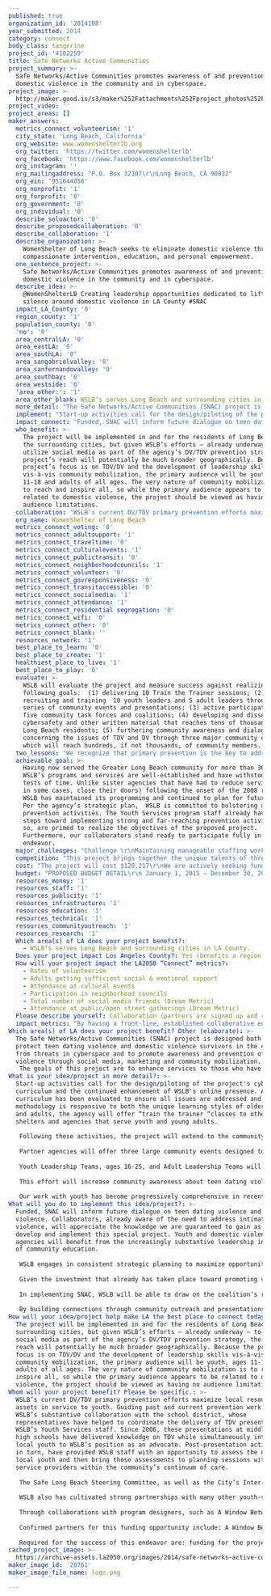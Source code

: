 ```yaml
---
published: true
organization_id: '2014108'
year_submitted: 2014
category: connect
body_class: tangerine
project_id: '4102259'
title: Safe Networks Active Communities
project_summary: >-
  Safe Networks/Active Communities promotes awareness of and prevention of
  domestic violence in the community and in cyberspace.
project_image: >-
  http://maker.good.is/s3/maker%252Fattachments%252Fproject_photos%252Fimages%252F20761%252Fdisplay%252Flogo.png=c570x385
project_video: ''
project_areas: []
maker_answers:
  metrics_connect_volunteerism: '1'
  city_state: 'Long Beach, California'
  org_website: www.womenshelterlb.org
  org_twitter: 'https://twitter.com/womenshelterlb'
  org_facebook: 'https://www.facebook.com/womenshelterlb'
  org_instagram: ''
  org_mailingaddress: "P.O. Box 32107\r\nLong Beach, CA 90832"
  org_ein: '951644058'
  org_nonprofit: '1'
  org_forprofit: '0'
  org_government: '0'
  org_individual: '0'
  describe_soloactor: '0'
  describe_proposedcollaboration: '0'
  describe_collaboration: '1'
  describe_organization: >-
    WomenShelter of Long Beach seeks to eliminate domestic violence through
    compassionate intervention, education, and personal empowerment.
  one_sentence_project: >-
    Safe Networks/Active Communities promotes awareness of and prevention of
    domestic violence in the community and in cyberspace.
  describe_idea: >-
    @WomenShelterLB Creating leadership opportunities dedicated to lifting the
    silence around domestic violence in LA County #SNAC
  impact_LA_County: '0'
  region_county: '1'
  population_county: '0'
  'no': '0'
  area_centralLA: '0'
  area_eastLA: '0'
  area_southLA: '0'
  area_sangabrielvalley: '0'
  area_sanfernandovalley: '0'
  area_southbay: '0'
  area_westside: '0'
  'area_other:': '1'
  area_other_blank: WSLB’s serves Long Beach and surrounding cities in LA County.
  more_detail: "The Safe Networks/Active Communities (SNAC) project is designed both to protect teen dating violence and domestic violence survivors in the community from threats in cyberspace and to promote awareness and prevention of domestic violence through social media, marketing and community mobilization.\r\nThe goals of this project are to enhance services to those who have experienced domestic violence; and to conduct outreach (in the community and in cyberspace) that results in more informed dialogue regarding the issue of domestic violence among adults and teens; and to inspire a commitment among Long Beach and LA County residents to participate in the prevention of domestic violence through informed activism and leadership opportunities.\r\n"
  implement: "Start-up activities call for the design/piloting of the project's cybersafety curriculum and the continued enhancement of WSLB's online presence.   After the curriculum has been evaluated to ensure all issues are addressed and that our methodology is responsive to both the unique learning styles of older teens and adults, the agency will offer “train the trainer “classes to other area shelters and  agencies that serve youth and young adults.  \r\n\r\nFollowing these activities, the project will extend to the community offline, seeking to engage as many residents as possible in a special year-long project campaign. \r\n\r\nPartner agencies will offer three large community events designed to strengthen and connect the community in uniting to end DV. Each hosted event will educate and empower participants, many of whom are DV survivors and the families of victims.  Each event will include a survivor’s art exhibit and art workshops with a focus on the I Can/We Can hands- a unique socially engaged art project gaining popularity and momentum in LA County. \r\n\r\nYouth Leadership Teams, ages 16-25, and Adult Leadership Teams will be recruited and trained to lead discussions on TDV prevention strategies and healthy relationship practices, as well as receive training on community mobilization techniques.  \r\n\r\nThis effort will increase community awareness about teen dating violence and domestic violence and increase the commitment among Long Beach (and surrounding cities) residents to participate in the prevention of violence through informed activism. Accordingly, the project takes advocacy to a new level, facilitating systemic change while engaging a diverse (and limitless) number of stakeholders. \r\n\r\nOur work with youth has become progressively comprehensive in recent years.  In addition to the programs we offer at our shelter,  at our Domestic Violence Resource Center, and in middle and high school classrooms through the Long Beach Unified School District, we continue to cultivate strong collaborative relationship with local youth-serving agencies.  Through all corresponding programs and activities, youth leaders have emerged, and we continue to welcome their involvement as we enhance our prevention work both within the organization and out in the community.  "
  impact_connect: "Funded, SNAC will inform future dialogue on teen dating violence   and domestic violence. Collaborators, already aware of the need to address intimate partner violence, will appreciate the knowledge we are guaranteed to gain as we develop and implement this special project.  Youth and domestic violence agencies will benefit from the increasingly substantive leadership in the area of community education.  \r\n\r\nWSLB engages in consistent strategic planning to maximize opportunities for collaboration and innovation. WSLB’s Executive Director serves on the Steering Committee of the City of Long Beach Violence Prevention Plan (LBVPP), which comprises representatives from law enforcement, local colleges and universities, the faith community, the judicial branch, the Long Beach Unified School District, public departments, hospitals and clinics, a diversity of local social services providers, and the community at large. \r\n\r\nGiven the investment that already has taken place toward promoting violence prevention in Long Beach, the community is well-positioned to continue to unite its assets, tap its strengths, and thereby ensure the stability of and support for long-term DV/TDV primary prevention efforts. Tracy M. Colunga, Violence Prevention Coordinator for the City of Long Beach, supports WSLB’s efforts and specifically the actions it would take in addressing Domestic Violence and Teen Dating Violence. The coalition that Ms. Colunga coordinates has demonstrated and documented its commitment to community engagement on this front.\r\n\r\nIn implementing SNAC, WSLB will be able to draw on the coalition’s resources while taking advantage of the momentum that already has been established. WSLB will relay new knowledge to the coalition’s Steering Committee, thereby maximizing the likelihood of well-coordinated community-wide efforts that reflect best-practice based prevention strategies and practices. \r\n\r\nBy building connections through community outreach and presentations and the active recruitment of community leaders, WSLB will have a cadre of enthusiastic and committed SNAC volunteers. Through a series of 3 major events, we have a unique opportunity to respond to the community's \"readiness\" for community engagement around the issue of partner violence. By including art, drama, social media, and community leadership, we seek to empower and transform individuals and the larger community—as we are all impacted, to some degree, by trauma brought on by DV."
  who_benefit: >-
    The project will be implemented in and for the residents of Long Beach and
    the surrounding cities, but given WSLB’s efforts – already underway – to
    utilize social media as part of the agency’s DV/TDV prevention strategy, the
    project’s reach will potentially be much broader geographically. Because the
    project’s focus is on TDV/DV and the development of leadership skills
    vis-à-vis community mobilization, the primary audience will be youth, ages
    11-18 and adults of all ages. The very nature of community mobilization is
    to reach and inspire all, so while the primary audience appears to be
    related to domestic violence, the project should be viewed as having no
    audience limitations.
  collaboration: "WSLB’s current DV/TDV primary prevention efforts maximize local resources and assets in service to youth. Guiding past and current prevention work has been WSLB’s substantive collaboration with the school district, whose representatives have helped to coordinate the delivery of TDV presentations by WSLB’s Youth Services staff. Since 2006, these presentations at middle and high schools have delivered knowledge on TDV while simultaneously introducing local youth to WSLB’s position as an advocate. Post-presentation activities, in turn, have provided WSLB staff with an opportunity to assess the needs of local youth and then bring those assessments to planning sessions with other service providers within the community’s continuum of care.\r\n\r\nThe Safe Long Beach Steering Committee, as well as the City’s Inter-Department Team – which is charged with strengthening collaboration and coordination among City departments that prevent, intervene, or suppress violence – will continue to oversee and assess prevention developments in Long Beach, and those activities will reinforce the linkages made between WSLB’s work, and the broader work conducted through Safe Long Beach. Accordingly, there will be a variety of opportunities for WSLB to share project information with fellow Long Beach stakeholders.\r\n\r\nWSLB also has cultivated strong partnerships with many other youth-serving agencies in the community, and presentations through those agencies have helped reach a greater number of youth while facilitating a collaborative approach to addressing violence prevention – and particularly teen dating violence prevention – in Long Beach. \r\n\r\nThrough collaborations with program designers, such as A Window Between Worlds, which uses art as a healing tool to empower and transform individuals and communities impacted by violence and trauma, WSLB engages those youth in activities that benefit the community at-large. \r\n\r\nConfirmed partners for this funding opportunity include: A Window Between Worlds and Su Casa.  Furthermore, Tracy M. Colunga, Violence Prevention Coordinator for the City of Long Beach, endorses this application and strongly recommends it for funding. \r\n\r\nRequired for the success of this endeavor are: funding for the project, continued collaboration between the existing partners and the acquisition of new partners, and a strong coalition of volunteer leaders. \r\n"
  org_name: WomenShelter of Long Beach
  metrics_connect_voting: '0'
  metrics_connect_adultsupport: '1'
  metrics_connect_traveltime: '0'
  metrics_connect_culturalevents: '1'
  metrics_connect_publictransit: '0'
  metrics_connect_neighborhoodcouncils: '1'
  metrics_connect_volunteer: '0'
  metrics_connect_govresponsiveness: '0'
  metrics_connect_transitaccessible: '0'
  metrics_connect_socialmedia: '1'
  metrics_connect_attendance: '1'
  metrics_connect_residential segregation: '0'
  metrics_connect_wifi: '0'
  metrics_connect_other: '0'
  metrics_connect_blank: ''
  resources_network: '1'
  best_place_to_learn: '0'
  best_place_to_create: '1'
  healthiest_place_to_live: '1'
  best_place_to_play: '0'
  evaluate: >-
    WSLB will evaluate the project and measure success against realizing the
    following goals:  (1) delivering 10 Train the Trainer sessions; (2)
    recruiting and training  10 youth leaders and 5 adult leaders through a
    series of community events and presentations; (3) active participation on
    five community task forces and coalitions; (4) developing and disseminating
    cybersafety and other written material that reaches tens of thousands of
    Long Beach residents; (5) furthering community awareness and dialogue
    concerning the issues of TDV and DV through three major community events
    which will reach hundreds, if not thousands, of community members. 
  two_lessons: "We recognize that primary prevention is the key to addressing the public health crisis of domestic violence. While our mission statement – to eliminate domestic violence through compassionate intervention, education, and personal empowerment – does not include the word prevention, that concept is the very reason we include “education” as part of our work. \r\nWe are also well aware of not only the legacy of domestic violence- and therefore the need to stop that legacy within families that have suffered from abuse – but also the reason it has become a legacy: lack of community knowledge and lack of community empowerment. As the word “cycle” indicates, domestic violence is taught and learned – passed on from one generation to the next.  Without intervention and education of the children in abusive homes, the cycle is bound to be repeated in the younger generation. With appropriate intervention and education, the cycle of generational violence can be eradicated.  \r\n"
  achievable_goal: >-
    Having now served the Greater Long Beach community for more than 36 years,
    WSLB’s programs and services are well-established and have withstood the
    tests of time. Unlike sister agencies that have had to reduce services (and
    in some cases, close their doors) following the onset of the 2008 recession,
    WSLB has maintained its programming and continued to plan for future growth.
    Per the agency’s strategic plan,  WSLB is committed to bolstering all
    prevention activities. The Youth Services program staff already have taken
    steps toward implementing strong and far-reaching prevention activities, and
    so, are primed to realize the objectives of the proposed project.
    Furthermore, our collaborators stand ready to participate fully in this
    endeavor. 
  major_challenges: "Challenge \r\nMaintaining manageable staffing workloads\r\n\r\nStrategy \r\nWSLB's Volunteer and Community Relations Coordinator will be intricately involved in this project, building connections through community outreach and presentations, and assisting the staff with recruitment of both youth and adult leaders and agency volunteers. By enhancing the agency’s volunteer recruitment techniques, WomenShelter will have a cadre of enthusiastic and committed SNAC volunteers to help provide outreach to the community, thereby coming along side of paid staff.\r\n\r\nChallenge \r\nCommunity Organization: Mobilizing the community\r\n\r\nWSLB will consult with an individual with expertise in community organization as well as utilizing the outstanding skills of our collaborators in mobilizing techniques and in training/teaching individuals on best practices for mobilizing the community.\r\n"
  competition: "This project brings together the unique talents of three key domestic violence agencies. Working together for more than a decade, the partner agencies have increasingly focused on developing a coordinated community response by collaborating with a wide range of community agencies in recognizing the complexity of domestic violence. The social issue of violence and trauma, the ways in which it is perpetuated, and the strategies necessary to end the cycle are complex and far-reaching in scope, beyond the shelter setting. We have a unique opportunity to respond to the community's \"readiness\" for non-clinical modalities by focusing our attention on the intersection between community attitudes and perceptions of domestic violence, mental health issues associated with domestic violence, and enhanced integration of services for community members that would not otherwise have access to support and education in this area.\r\nWe sincerely hope that other agencies are developing similar approaches to the critical issue of community engagement in DV prevention but are not, at this time, aware of anyone doing so. "
  cost: "The project will cost $120,217\r\nWe are actively seeking funding for this project. Should we receive LA 2050 funding, it will be used to leverage the $20,217 needed to fully fund the project. We will approach foundations, corporations, and individuals to meet our goal. \r\n"
  budget: "PROPOSED BUDGET DETAIL\r\n January 1, 2015 – December 30, 2015\r\n\r\n\r\nPersonnel\r\n\r\nPosition Title and Number of each    \r\nYouth Services Coordinator \t  $ 8,838\r\nYouth Service Client Advocates (TWO)\t$16,602\r\nDevelopment Director  $  6,000\r\nExecutive Director  $   5,600\r\nReceptionist \t$    1,607\r\nExecutive Assistant      $   1,560\r\nVolunteer and Community Relations Coordinator $ 6,749\r\nData and Network Administrator   $  7,072\r\n\r\nTotal Personnel   $    54,028\r\nFringe Benefits (26% of Personnel) $    14,047\r\n\r\nOperating Expenses\r\n\r\nExpense Description\t\t\t\t\tCost\r\nOffice Supplies\t\t\t\t\t$   942\r\nCommunications\t\t\t\t\t$   615\r\nDuplicating Costs\t\t\t\t\t$   500\r\nPrinting\t\t\t\t\t\t\t$1,162\r\nTablet Computers (2) \t\t\t\t$1,200\r\nTravel\t\t\t\t\t\t\t$1,000\r\nFood \t\t\t\t\t\t\t$2,000\r\n\r\nTotal Operating    $    7,419 \r\n\r\nOther Costs\r\nItem Description\t\t\t\t         \tCost\r\nYouth Stipends\t(10 Youth Leaders) \t$10,000\r\nRent (8% of annual rent of $59,040)\t\t$4,723\r\nVenue Rent (for 4 events) \t\t\t\t$ 2,000\r\nCommunity Organization Consultant\t\t$8,000\r\nCollaborator Stipends \r\n•\tAWBW \t\t\t\t\t\t       $10,000\r\n•\tSu Casa \t\t                                       $10,000  \r\n\r\n\r\nTotal Other Costs          $     44,723 \r\n\r\nTotal Costs \t          $  120,217\r\n\r\n"
  resources_money: '1'
  resources_staff: '1'
  resources_publicity: '1'
  resources_infrastructure: '1'
  resources_education: '1'
  resources_technical: '1'
  resources_communityoutreach: '1'
  resources_research: '1'
  Which area(s) of LA does your project benefit?:
    - WSLB’s serves Long Beach and surrounding cities in LA County.
  Does your project impact Los Angeles County?: Yes (benefits a region of LA County)
  How will your project impact the LA2050 “Connect” metrics?:
    - Rates of volunteerism
    - Adults getting sufficient social & emotional support
    - Attendance at cultural events
    - Participation in neighborhood councils
    - Total number of social media friends (Dream Metric)
    - Attendance at public/open street gatherings (Dream Metric)
  Please describe yourself: Collaboration (partners are signed up and ready to hit the ground running!)
  impact_metrics: "By having a front-line, established collaborative equipped with the specific knowledge and skills necessary to provide SNAC, WSLB has the capacity to provide the public with an atmosphere of trust, safety and communication to expedite positive change and facilitate a safer community. In a very impactful and strategic way, this project will help to establish the ongoing infrastructure needed to take WSLB and its collaborators (existing and new) to a new level of community engagement. \r\n\r\nBy building on the capacity of each partner, through a \"training the trainer\" model, the initiative can be made available to both dating/domestic violence survivors and the greater community. Whether in the intimate setting of our own programs or in the larger community, this project builds community capacity by: increasing awareness of the effects of DV; facilitating the healing of survivors; and building of resilience in individuals and our local community. This form of intervention and education serves to break the cycle of violence.  \r\n\r\nWorking together for more than a decade,the partner agencies have increasingly focused on developing a coordinated community response by collaborating with a wide range of community agencies in recognizing the complexity of domestic violence. \r\n\r\nWe have, through the implementation of three major events and regular presentations to the public,  a unique opportunity to respond to the community's \"readiness\" for non-clinical modalities including art, drama, social media, and community (youth and adult) leadership.  This will result in empowerment and transformation of individuals and the larger community—as we are all impacted, to some degree, by trauma brought on by domestic violence.\r\n\r\n"
Which area(s) of LA does your project benefit? Other (elaborate): >-
  The Safe Networks/Active Communities (SNAC) project is designed both to
  protect teen dating violence and domestic violence survivors in the community
  from threats in cyberspace and to promote awareness and prevention of domestic
  violence through social media, marketing and community mobilization.
   The goals of this project are to enhance services to those who have experienced domestic violence; and to conduct outreach (in the community and in cyberspace) that results in more informed dialogue regarding the issue of domestic violence among adults and teens; and to inspire a commitment among Long Beach and LA County residents to participate in the prevention of domestic violence through informed activism and leadership opportunities.
What is your idea/project in more detail?: >-
  Start-up activities call for the design/piloting of the project's cybersafety
  curriculum and the continued enhancement of WSLB's online presence. After the
  curriculum has been evaluated to ensure all issues are addressed and that our
  methodology is responsive to both the unique learning styles of older teens
  and adults, the agency will offer “train the trainer “classes to other area
  shelters and agencies that serve youth and young adults. 
   
   Following these activities, the project will extend to the community offline, seeking to engage as many residents as possible in a special year-long project campaign. 
   
   Partner agencies will offer three large community events designed to strengthen and connect the community in uniting to end DV. Each hosted event will educate and empower participants, many of whom are DV survivors and the families of victims. Each event will include a survivor’s art exhibit and art workshops with a focus on the I Can/We Can hands- a unique socially engaged art project gaining popularity and momentum in LA County. 
   
   Youth Leadership Teams, ages 16-25, and Adult Leadership Teams will be recruited and trained to lead discussions on TDV prevention strategies and healthy relationship practices, as well as receive training on community mobilization techniques. 
   
   This effort will increase community awareness about teen dating violence and domestic violence and increase the commitment among Long Beach (and surrounding cities) residents to participate in the prevention of violence through informed activism. Accordingly, the project takes advocacy to a new level, facilitating systemic change while engaging a diverse (and limitless) number of stakeholders. 
   
   Our work with youth has become progressively comprehensive in recent years. In addition to the programs we offer at our shelter, at our Domestic Violence Resource Center, and in middle and high school classrooms through the Long Beach Unified School District, we continue to cultivate strong collaborative relationship with local youth-serving agencies. Through all corresponding programs and activities, youth leaders have emerged, and we continue to welcome their involvement as we enhance our prevention work both within the organization and out in the community.
What will you do to implement this idea/project?: >-
  Funded, SNAC will inform future dialogue on teen dating violence and domestic
  violence. Collaborators, already aware of the need to address intimate partner
  violence, will appreciate the knowledge we are guaranteed to gain as we
  develop and implement this special project. Youth and domestic violence
  agencies will benefit from the increasingly substantive leadership in the area
  of community education. 
   
   WSLB engages in consistent strategic planning to maximize opportunities for collaboration and innovation. WSLB’s Executive Director serves on the Steering Committee of the City of Long Beach Violence Prevention Plan (LBVPP), which comprises representatives from law enforcement, local colleges and universities, the faith community, the judicial branch, the Long Beach Unified School District, public departments, hospitals and clinics, a diversity of local social services providers, and the community at large. 
   
   Given the investment that already has taken place toward promoting violence prevention in Long Beach, the community is well-positioned to continue to unite its assets, tap its strengths, and thereby ensure the stability of and support for long-term DV/TDV primary prevention efforts. Tracy M. Colunga, Violence Prevention Coordinator for the City of Long Beach, supports WSLB’s efforts and specifically the actions it would take in addressing Domestic Violence and Teen Dating Violence. The coalition that Ms. Colunga coordinates has demonstrated and documented its commitment to community engagement on this front.
   
   In implementing SNAC, WSLB will be able to draw on the coalition’s resources while taking advantage of the momentum that already has been established. WSLB will relay new knowledge to the coalition’s Steering Committee, thereby maximizing the likelihood of well-coordinated community-wide efforts that reflect best-practice based prevention strategies and practices. 
   
   By building connections through community outreach and presentations and the active recruitment of community leaders, WSLB will have a cadre of enthusiastic and committed SNAC volunteers. Through a series of 3 major events, we have a unique opportunity to respond to the community's "readiness" for community engagement around the issue of partner violence. By including art, drama, social media, and community leadership, we seek to empower and transform individuals and the larger community—as we are all impacted, to some degree, by trauma brought on by DV.
How will your idea/project help make LA the best place to connect today? In LA2050?: >-
  The project will be implemented in and for the residents of Long Beach and the
  surrounding cities, but given WSLB’s efforts – already underway – to utilize
  social media as part of the agency’s DV/TDV prevention strategy, the project’s
  reach will potentially be much broader geographically. Because the project’s
  focus is on TDV/DV and the development of leadership skills vis-à-vis
  community mobilization, the primary audience will be youth, ages 11-18 and
  adults of all ages. The very nature of community mobilization is to reach and
  inspire all, so while the primary audience appears to be related to domestic
  violence, the project should be viewed as having no audience limitations.
Whom will your project benefit? Please be specific.: >-
  WSLB’s current DV/TDV primary prevention efforts maximize local resources and
  assets in service to youth. Guiding past and current prevention work has been
  WSLB’s substantive collaboration with the school district, whose
  representatives have helped to coordinate the delivery of TDV presentations by
  WSLB’s Youth Services staff. Since 2006, these presentations at middle and
  high schools have delivered knowledge on TDV while simultaneously introducing
  local youth to WSLB’s position as an advocate. Post-presentation activities,
  in turn, have provided WSLB staff with an opportunity to assess the needs of
  local youth and then bring those assessments to planning sessions with other
  service providers within the community’s continuum of care.
   
   The Safe Long Beach Steering Committee, as well as the City’s Inter-Department Team – which is charged with strengthening collaboration and coordination among City departments that prevent, intervene, or suppress violence – will continue to oversee and assess prevention developments in Long Beach, and those activities will reinforce the linkages made between WSLB’s work, and the broader work conducted through Safe Long Beach. Accordingly, there will be a variety of opportunities for WSLB to share project information with fellow Long Beach stakeholders.
   
   WSLB also has cultivated strong partnerships with many other youth-serving agencies in the community, and presentations through those agencies have helped reach a greater number of youth while facilitating a collaborative approach to addressing violence prevention – and particularly teen dating violence prevention – in Long Beach. 
   
   Through collaborations with program designers, such as A Window Between Worlds, which uses art as a healing tool to empower and transform individuals and communities impacted by violence and trauma, WSLB engages those youth in activities that benefit the community at-large. 
   
   Confirmed partners for this funding opportunity include: A Window Between Worlds and Su Casa. Furthermore, Tracy M. Colunga, Violence Prevention Coordinator for the City of Long Beach, endorses this application and strongly recommends it for funding. 
   
   Required for the success of this endeavor are: funding for the project, continued collaboration between the existing partners and the acquisition of new partners, and a strong coalition of volunteer leaders.
cached_project_image: >-
  https://archive-assets.la2050.org/images/2014/safe-networks-active-communities/maker.good.is/s3/maker%252Fattachments%252Fproject_photos%252Fimages%252F20761%252Fdisplay%252Flogo.png=c570x385.png
maker_image_id: '20761'
maker_image_file_name: logo.png

---
```

